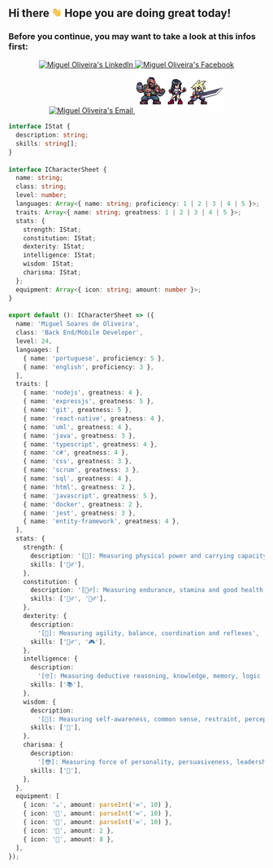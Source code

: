 <h2>Hi there <img src=".github/hi.gif" width=20 /> Hope you are doing great today!</h2>
<h3>Before you continue, you may want to take a look at this infos first:</h3>

<p align="center">
  <a href="https://www.linkedin.com/in/miguelsoliv">
    <img alt="Miguel Oliveira's LinkedIn" src="https://img.shields.io/badge/-LinkedIn-222222?style=flat-square&logo=Linkedin&logoColor=white&link=https://www.linkedin.com/in/miguelsoliv">
  </a>
  <a href="https://www.facebook.com/miguelosoares">
    <img alt="Miguel Oliveira's Facebook" src="https://img.shields.io/badge/-Facebook-222222?style=flat-square&logo=Facebook&logoColor=white&link=https://www.facebook.com/miguelosoares">
  </a>
  <a href="mailto:miguelosoares1@hotmail.com">
    <img alt="Miguel Oliveira's Email" src="https://img.shields.io/badge/Email-222222?style=flat-square&logo=gmail&logoColor=white">
  </a>
  <img src=".github/ff7.gif" width=175 />
</p>

```typescript
interface IStat {
  description: string;
  skills: string[];
}

interface ICharacterSheet {
  name: string;
  class: string;
  level: number;
  languages: Array<{ name: string; proficiency: 1 | 2 | 3 | 4 | 5 }>;
  traits: Array<{ name: string; greatness: 1 | 2 | 3 | 4 | 5 }>;
  stats: {
    strength: IStat;
    constitution: IStat;
    dexterity: IStat;
    intelligence: IStat;
    wisdom: IStat;
    charisma: IStat;
  };
  equipment: Array<{ icon: string; amount: number }>;
}

export default (): ICharacterSheet => ({
  name: 'Miguel Soares de Oliveira',
  class: 'Back End/Mobile Developer',
  level: 24,
  languages: [
    { name: 'portuguese', proficiency: 5 },
    { name: 'english', proficiency: 3 },
  ],
  traits: [
    { name: 'nodejs', greatness: 4 },
    { name: 'expressjs', greatness: 5 },
    { name: 'git', greatness: 5 },
    { name: 'react-native', greatness: 4 },
    { name: 'uml', greatness: 4 },
    { name: 'java', greatness: 3 },
    { name: 'typescript', greatness: 4 },
    { name: 'c#', greatness: 4 },
    { name: 'css', greatness: 3 },
    { name: 'scrum', greatness: 3 },
    { name: 'sql', greatness: 4 },
    { name: 'html', greatness: 2 },
    { name: 'javascript', greatness: 5 },
    { name: 'docker', greatness: 2 },
    { name: 'jest', greatness: 3 },
    { name: 'entity-framework', greatness: 4 },
  ],
  stats: {
    strength: {
      description: '[💪]: Measuring physical power and carrying capacity',
      skills: ['🏋️‍♂️'],
    },
    constitution: {
      description: '[🏃‍♂️]: Measuring endurance, stamina and good health',
      skills: ['🏊‍♂️', '🚴‍♂️'],
    },
    dexterity: {
      description:
        '[🤹]: Measuring agility, balance, coordination and reflexes',
      skills: ['🤾‍♂️', '🎮'],
    },
    intelligence: {
      description:
        '[🤓]: Measuring deductive reasoning, knowledge, memory, logic and rationality',
      skills: ['📚'],
    },
    wisdom: {
      description:
        '[💭]: Measuring self-awareness, common sense, restraint, perception and insight',
      skills: ['🧩'],
    },
    charisma: {
      description:
        '[😎]: Measuring force of personality, persuasiveness, leadership and successful planning',
      skills: ['🤝'],
    },
  },
  equipment: [
    { icon: '☕', amount: parseInt('∞', 10) },
    { icon: '🍫', amount: parseInt('∞', 10) },
    { icon: '🚰', amount: parseInt('∞', 10) },
    { icon: '🍕', amount: 2 },
    { icon: '🍌', amount: 8 },
  ],
});

```
